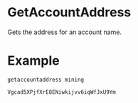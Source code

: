 # GetAccountAddress

Gets the address for an account name.

# Example

```
getaccountaddress mining

Vgcad5XPjfXrE8ENiwkijvv6iqWfJxU9Ym

```
